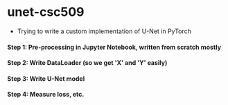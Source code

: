 # unet-csc509

- Trying to write a custom implementation of U-Net in PyTorch

#### Step 1: Pre-processing in Jupyter Notebook, written from scratch mostly
#### Step 2: Write DataLoader (so we get 'X' and 'Y' easily)
#### Step 3: Write U-Net model
#### Step 4: Measure loss, etc.
